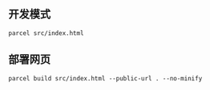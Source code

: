 ## 开发模式

```
parcel src/index.html
```

## 部署网页

```
parcel build src/index.html --public-url . --no-minify
```
